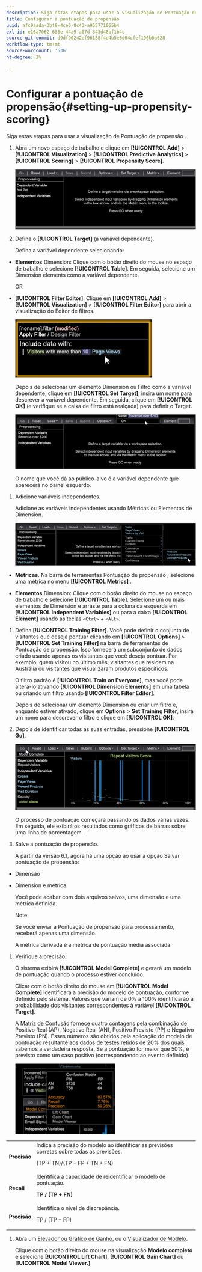 ```yaml
---
description: Siga estas etapas para usar a visualização de Pontuação de propensão .
title: Configurar a pontuação de propensão
uuid: afc9aada-3bf9-4ce6-8c43-a955771065b4
exl-id: e16a7062-636e-44a9-a07d-343d48bf1b4c
source-git-commit: d9df90242ef96188f4e4b5e6d04cfef196b0a628
workflow-type: tm+mt
source-wordcount: '536'
ht-degree: 2%

---
```


# Configurar a pontuação de propensão{#setting-up-propensity-scoring}

Siga estas etapas para usar a visualização de Pontuação de propensão .

1. Abra um novo espaço de trabalho e clique em **[!UICONTROL Add]** > **[!UICONTROL Visualization]** > **[!UICONTROL Predictive Analytics]** > **[!UICONTROL Scoring]** > **[!UICONTROL Propensity Score]**.

   ![](assets/propensity_visualization.png)

1. Defina o **[!UICONTROL Target]** (a variável dependente).

   Defina a variável dependente selecionando:

* **Elementos** Dimension: Clique com o botão direito do mouse no espaço de trabalho e selecione  **[!UICONTROL Table]**. Em seguida, selecione um Dimension elements como a variável dependente.

   OR

* **[!UICONTROL Filter Editor]**. Clique em **[!UICONTROL Add]** > **[!UICONTROL Visualization]** > **[!UICONTROL Filter Editor]** para abrir a visualização do Editor de filtros.

   ![](assets/propensity_visualization_filter_editor.png)

   Depois de selecionar um elemento Dimension ou Filtro como a variável dependente, clique em **[!UICONTROL Set Target]**, insira um nome para descrever a variável dependente. Em seguida, clique em **[!UICONTROL OK]** (e verifique se a caixa de filtro está realçada) para definir o Target.

   ![](assets/propensity_visualization_setTarget.png)

   O nome que você dá ao público-alvo é a variável dependente que aparecerá no painel esquerdo.
1. Adicione variáveis independentes.

   Adicione as variáveis independentes usando Métricas ou Elementos de Dimension.

   ![](assets/propensity_visualization_metrics.png)

* **Métricas**. Na barra de ferramentas Pontuação de propensão , selecione uma métrica no menu **[!UICONTROL Metrics]** .

* **Elementos** Dimension: Clique com o botão direito do mouse no espaço de trabalho e selecione  **[!UICONTROL Table]**. Selecione um ou mais elementos de Dimension e arraste para a coluna da esquerda em **[!UICONTROL Independent Variables]** ou para a caixa **[!UICONTROL Element]** usando as teclas `<Ctrl>` + `<Alt>`.

1. Defina **[!UICONTROL Training Filter]**. Você pode definir o conjunto de visitantes que deseja pontuar clicando em **[!UICONTROL Options]** > **[!UICONTROL Set Training Filter]** na barra de ferramentas de Pontuação de propensão. Isso fornecerá um subconjunto de dados criado usando apenas os visitantes que você deseja pontuar. Por exemplo, quem visitou no último mês, visitantes que residem na Austrália ou visitantes que visualizaram produtos específicos.

   O filtro padrão é **[!UICONTROL Train on Everyone]**, mas você pode alterá-lo ativando **[!UICONTROL Dimension Elements]** em uma tabela ou criando um filtro usando **[!UICONTROL Filter Editor]**.

   Depois de selecionar um elemento Dimension ou criar um filtro e, enquanto estiver ativado, clique em **Options** > **Set Training Filter**, insira um nome para descrever o filtro e clique em **[!UICONTROL OK]**.
1. Depois de identificar todas as suas entradas, pressione **[!UICONTROL Go]**.

   ![](assets/propensity_visualization_GO.png)

   O processo de pontuação começará passando os dados várias vezes. Em seguida, ele exibirá os resultados como gráficos de barras sobre uma linha de porcentagem.
1. Salve a pontuação de propensão.

   A partir da versão 6.1, agora há uma opção ao usar a opção Salvar pontuação de propensão:

* Dimensão
* Dimension e métrica

   Você pode acabar com dois arquivos salvos, uma dimensão e uma métrica definida.

   >[!NOTE]
   >
   >Se você enviar a Pontuação de propensão para processamento, receberá apenas uma dimensão.

   A métrica derivada é a métrica de pontuação média associada.
1. Verifique a precisão.

   O sistema exibirá **[!UICONTROL Model Complete]** e gerará um modelo de pontuação quando o processo estiver concluído.

   Clicar com o botão direito do mouse em **[!UICONTROL Model Complete]** identificará a precisão do modelo de pontuação, conforme definido pelo sistema. Valores que variam de 0% a 100% identificarão a probabilidade dos visitantes correspondentes à variável **[!UICONTROL Target]**.

   A Matriz de Confusão fornece quatro contagens pela combinação de Positivo Real (AP), Negativo Real (AN), Positivo Previsto (PP) e Negativo Previsto (PN). Esses números são obtidos pela aplicação do modelo de pontuação resultante aos dados de testes retidos de 20% dos quais sabemos a verdadeira resposta. Se a pontuação for maior que 50%, é previsto como um caso positivo (correspondendo ao evento definido).

   ![](assets/propensity_lift_gain_1.png)

<table id="table_154BDD6D294C4ED1B8C15EC33B74B199"> 
 <tbody> 
  <tr> 
   <td colname="col1"><b> Precisão</b> </td> 
   <td colname="col2"> Indica a precisão do modelo ao identificar as previsões corretas sobre todas as previsões. <p>(TP + TN)/(TP + FP + TN + FN) </p> </td> 
  </tr> 
  <tr> 
   <td colname="col1"><b> Recall</b> </td> 
   <td colname="col2"> Identifica a capacidade de reidentificar o modelo de pontuação. <p><b>TP / (TP + FN)</b> </p> </td> 
  </tr> 
  <tr> 
   <td colname="col1"><b> Precisão</b> </td> 
   <td colname="col2">Identifica o nível de discrepância. <p>TP / (TP + FP) </p> </td> 
  </tr> 
 </tbody> 
</table>

1. Abra um [Elevador ou Gráfico de Ganho](../../../../home/c-get-started/c-analysis-vis/c-visitor-propensity/c-propensity-gain-lift-chart.md#concept-0d049f6baf534f7fb97f271843ba6c4a), ou o [Visualizador de Modelo](../../../../home/c-get-started/c-analysis-vis/c-visitor-propensity/c-propensity-model-viewer.md#concept-9f2593a8218140b7bd132a4c74e159f9).

   Clique com o botão direito do mouse na visualização **Modelo completo** e selecione **[!UICONTROL Lift Chart]**, **[!UICONTROL Gain Chart]** ou **[!UICONTROL Model Viewer.]**
